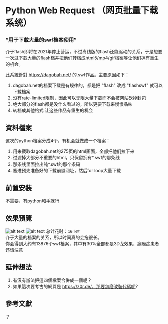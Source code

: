 # Python Web Request （网页批量下载系统）
### “用于下载大量的swf档案使用”

介于flash即将在2021年停止营运，不过离线版的flash还能驱动的关系，于是想要一次过下载大量的flash档并把他们转档成html5/mp4/gif档案等让他们拥有重生的机会。

此系統針對 https://dagobah.net/ 的.swf作品。主要原因如下：
 1. dagobah.net的档案下载是有规律的，都是把 "flash" 改成 "flashswf" 就可以下载档案
 2. 没有rate-limited限制，因此可以无限大量下载而不会被网站砍掉封包
 3. 绝大部分的flash都是没什么看过的，所以更要下载来慢慢品味
 4. 转档成其他格式 让这些作品有重生的机会

## 資料檔案
这次的python档案分成4个，有机会就做成一个档案：
 1. 用来截取dagobah.net的275页的html画面，全部把他们拉下来
 2. 过滤掉大部分不重要的html，只保留拥有*.swf的那条线
 3. 那条线里面拉出纯*.swf的那个条码
 4. 塞进预先准备好的下载前缀网址，然后for loop大量下载

## 前置安裝
不需要，有python和手就行

## 效果預覽
![alt text](https://i.imgur.com/ote1Xkd.png)
![alt text](https://i.imgur.com/Il5afCD.png)
总计花时：`16小时`  
介于大量的档案的关系，所以时间真的会拖很长。  
你会得到大约有13876个swf档案，其中有30%全部都是3D龙效果，癲癇症患者还请注意

## 延伸想法
1. 有沒有辦法把這四個檔案合併成一個呢？
2. 如果這次要考古的網頁是 https://z0r.de/，那要怎麼改裝代碼呢?

## 參考文獻
？
